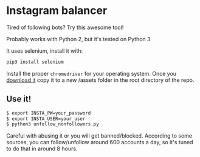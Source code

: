 # Instagram balancer

Tired of following bots? Try this awesome tool!

Probably works with Python 2, but it's tested on Python 3

It uses selenium, install it with:
```bash
pip3 install selenium
```

Install the proper `chromedriver` for your operating system.  Once you [download it](https://sites.google.com/a/chromium.org/chromedriver/downloads) copy it to a new /assets folder in the root directory of the repo.

## Use it!

```bash
$ export INSTA_PW=your_password
$ export INSTA_USER=your_user
$ python3 unfollow_nonfollowers.py
```


Careful with abusing it or you will get banned/blocked.
According to some sources, you can follow/unfollow around 600 accounts a day, so it's tuned to do that in around 8 hours.